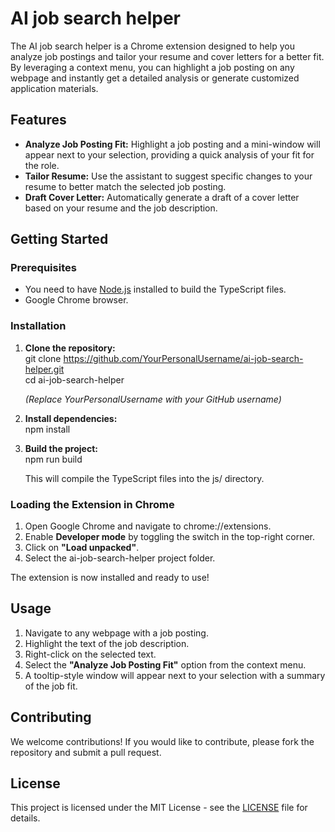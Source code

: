 # **AI job search helper**

The AI job search helper is a Chrome extension designed to help you analyze job postings and tailor your resume and cover letters for a better fit. By leveraging a context menu, you can highlight a job posting on any webpage and instantly get a detailed analysis or generate customized application materials.

## **Features**

* **Analyze Job Posting Fit:** Highlight a job posting and a mini-window will appear next to your selection, providing a quick analysis of your fit for the role.  
* **Tailor Resume:** Use the assistant to suggest specific changes to your resume to better match the selected job posting.  
* **Draft Cover Letter:** Automatically generate a draft of a cover letter based on your resume and the job description.

## **Getting Started**

### **Prerequisites**

* You need to have [Node.js](https://nodejs.org/en) installed to build the TypeScript files.  
* Google Chrome browser.

### **Installation**

1. **Clone the repository:**  
   git clone https://github.com/YourPersonalUsername/ai-job-search-helper.git  
   cd ai-job-search-helper

   *(Replace YourPersonalUsername with your GitHub username)*  
2. **Install dependencies:**  
   npm install

3. **Build the project:**  
   npm run build

   This will compile the TypeScript files into the js/ directory.

### **Loading the Extension in Chrome**

1. Open Google Chrome and navigate to chrome://extensions.  
2. Enable **Developer mode** by toggling the switch in the top-right corner.  
3. Click on **"Load unpacked"**.  
4. Select the ai-job-search-helper project folder.

The extension is now installed and ready to use\!

## **Usage**

1. Navigate to any webpage with a job posting.  
2. Highlight the text of the job description.  
3. Right-click on the selected text.  
4. Select the **"Analyze Job Posting Fit"** option from the context menu.  
5. A tooltip-style window will appear next to your selection with a summary of the job fit.

## **Contributing**

We welcome contributions\! If you would like to contribute, please fork the repository and submit a pull request.

## **License**

This project is licensed under the MIT License \- see the [LICENSE](https://www.google.com/search?q=LICENSE) file for details.